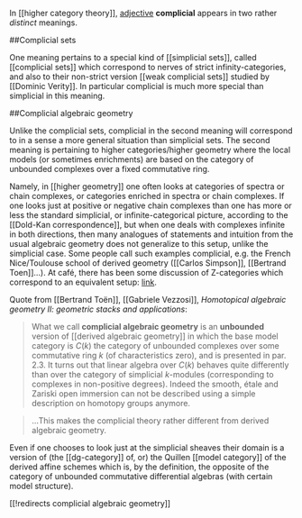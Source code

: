 In [[higher category theory]], [adjective](http://en.wikipedia.org/wiki/Adjective) **complicial** appears in two rather *distinct* meanings.

##Complicial sets

One meaning pertains to a special kind of [[simplicial sets]], called [[complicial sets]] which correspond to nerves of strict infinity-categories, and also to their non-strict version [[weak complicial sets]] studied by [[Dominic Verity]]. In particular complicial is much more special than simplicial in this meaning. 

##Complicial algebraic geometry

Unlike the complicial sets, complicial in the second meaning will correspond to in a sense a more general situation than simplicial sets. The second meaning is pertaining to higher categories/higher geometry where the local models (or sometimes enrichments) are based on the category of unbounded complexes over a fixed commutative ring.

Namely, in [[higher  geometry]] one often looks at categories of spectra or chain complexes, or categories enriched in spectra or chain complexes. If one looks just at positive or negative chain complexes than one has more or less the standard simplicial, or infinite-categorical picture, according to the [[Dold-Kan correspondence]], but when one deals with complexes infinite in both directions, then many analogues of statements and intuition from the usual algebraic geometry does not generalize to this setup, unlike the simplicial case. Some people call such examples complicial, e.g. the French Nice/Toulouse school of derived geometry ([[Carlos Simpson]], [[Bertrand Toen]]...). At caf&#233;, there has been some discussion of Z-categories which correspond to an equivalent setup: [link](http://golem.ph.utexas.edu/category/2007/11/this_weeks_finds_in_mathematic_22.html#c013345).

Quote from [[Bertrand Toën]], [[Gabriele Vezzosi]], _Homotopical algebraic geometry II: geometric stacks and applications_:

> What we call **complicial algebraic geometry** is an **unbounded** version of [[derived algebraic geometry]] in which the base model category is $C(k)$ the category of unbounded complexes over some commutative ring $k$ (of characteristics zero), and is presented in par. 2.3. It turns out that linear algebra over $C(k)$ behaves quite differently than over the category of simplicial $k$-modules (corresponding to complexes in non-positive degrees). Indeed the smooth, &#233;tale and Zariski open immersion can not be described using a simple description on homotopy groups anymore.

> ...This makes the complicial theory rather different from derived algebraic geometry. 

Even if one chooses to look just at the simplicial sheaves their domain is a version of (the [[dg-category]] of, or) the Quillen [[model category]] of the derived affine schemes which is, by the definition, the opposite of the category of unbounded commutative differential algebras (with certain model structure). 

[[!redirects complicial algebraic geometry]]